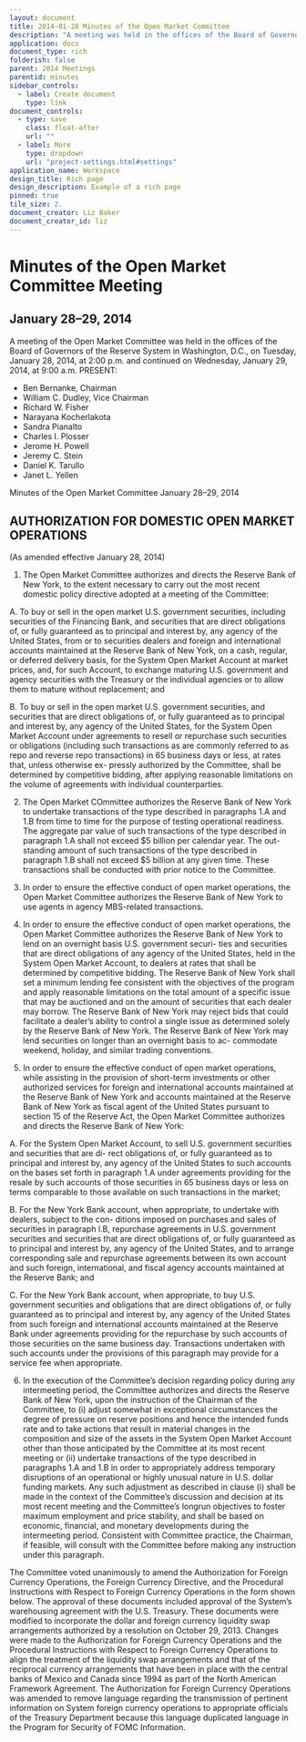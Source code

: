 ```yaml
---
layout: document
title: 2014-01-28 Minutes of the Open Market Committee
description: "A meeting was held in the offices of the Board of Governors of the Reserve System in Washington, D.C., on Tuesday, January 28, 2014, at 2:00 p.m. and continued on Wednesday, January 29, 2014, at 9:00 a.m."
application: docs
document_type: rich
folderish: false
parent: 2014 Meetings
parentid: minutes
sidebar_controls:
  - label: Create document
    type: link
document_controls:
  - type: save
    class: float-after
    url: ""
  - label: More
    type: dropdown
    url: "project-settings.html#settings"
application_name: Workspace
design_title: Rich page
design_description: Example of a rich page
pinned: true
tile_size: 2.
document_creator: Liz Baker
document_creator_id: liz
---
```


# Minutes of the Open Market Committee Meeting

## January 28–29, 2014

A meeting of the Open Market Committee was
held in the offices of the Board of Governors of the Reserve System in Washington, D.C., on
Tuesday, January 28, 2014, at 2:00 p.m. and continued
on Wednesday, January 29, 2014, at 9:00 a.m.
PRESENT:

- Ben Bernanke, Chairman
- William C. Dudley, Vice Chairman
- Richard W. Fisher
- Narayana Kocherlakota
- Sandra Pianalto
- Charles I. Plosser
- Jerome H. Powell
- Jeremy C. Stein
- Daniel K. Tarullo
- Janet L. Yellen

Minutes of the Open Market Committee January 28–29, 2014

## AUTHORIZATION FOR DOMESTIC OPEN MARKET OPERATIONS

(As amended effective January 28, 2014)

1. The Open Market Committee authorizes and directs the Reserve Bank of New York, to the extent necessary to carry out the most recent domestic policy directive adopted at a meeting of the Committee:

A. To buy or sell in the open market U.S. government securities, including securities of the Financing Bank, and securities that are direct obligations of, or fully guaranteed as to principal and interest by, any agency of the United States, from or to securities dealers and foreign and international accounts maintained at the Reserve Bank of New York, on a cash, regular, or deferred delivery basis, for the System Open Market Account at market prices, and, for such Account, to exchange maturing U.S. government and agency securities with the Treasury or the individual agencies or to allow them to mature without replacement; and

B. To buy or sell in the open market U.S. government securities, and securities that are direct obligations of, or fully guaranteed as to principal and interest by, any agency of the United States, for the System Open Market Account under agreements to resell or repurchase such securities or obligations (including such transactions as are commonly referred to as repo and reverse repo transactions) in 65 business days or less, at rates that, unless otherwise ex- pressly authorized by the Committee, shall be determined by competitive bidding, after applying reasonable limitations on the volume of agreements with individual counterparties.

2. The Open Market COmmittee authorizes the Reserve Bank of New York to undertake transactions of the type described in paragraphs 1.A and 1.B from time to time for the purpose of testing operational readiness. The aggregate par value of such transactions of the type described in paragraph 1.A shall not exceed $5 billion per calendar year. The out- standing amount of such transactions of the type described in paragraph 1.B shall not exceed $5 billion at any given time. These transactions shall be conducted with prior notice to the Committee.

3. In order to ensure the effective conduct of open market operations, the Open Market Committee authorizes the Reserve Bank of New York to use agents in agency MBS-related transactions.

4. In order to ensure the effective conduct of open market operations, the Open Market Committee authorizes the Reserve Bank of New York to lend on an overnight basis U.S. government securi- ties and securities that are direct obligations of any agency of the United States, held in the System Open Market Account, to dealers at rates that shall be determined by competitive bidding. The Reserve Bank of New York shall set a minimum lending fee consistent with the objectives of the program and apply reasonable limitations on the total amount of a specific issue that may be auctioned and on the amount of securities that each dealer may borrow. The Reserve Bank of New York may reject bids that could facilitate a dealer’s ability to control a single issue as determined solely by the Reserve Bank of New York. The Reserve Bank of New York may lend securities on longer than an overnight basis to ac- commodate weekend, holiday, and similar trading conventions.

5. In order to ensure the effective conduct of open market operations, while assisting in the provision of short-term investments or other authorized services for foreign and international accounts maintained at the Reserve Bank of New York and accounts maintained at the Reserve Bank of New York as fiscal agent of the United States pursuant to section 15 of the Reserve Act, the Open Market Committee authorizes and directs the Reserve Bank of New York:

A. For the System Open Market Account, to sell U.S. government securities and securities that are di- rect obligations of, or fully guaranteed as to principal and interest by, any agency of the United States to such accounts on the bases set forth in paragraph 1.A under agreements providing for the resale by such accounts of those securities in 65 business days or less on terms comparable to those available on such transactions in the market;

B. For the New York Bank account, when appropriate, to undertake with dealers, subject to the con- ditions imposed on purchases and sales of securities in paragraph l.B, repurchase agreements in U.S. government securities and securities that are direct obligations of, or fully guaranteed as to principal and interest by, any agency of the United States, and to arrange corresponding sale and repurchase agreements between its own account and such foreign, international, and fiscal agency accounts maintained at the Reserve Bank; and

C. For the New York Bank account, when appropriate, to buy U.S. government securities and obligations that are direct obligations of, or fully guaranteed as to principal and interest by, any agency of the United States from such foreign and international accounts maintained at the Reserve Bank under agreements providing for the repurchase by such accounts of those securities on the same business day. Transactions undertaken with such accounts under the provisions of this paragraph may provide for a service fee when appropriate.

6. In the execution of the Committee’s decision regarding policy during any intermeeting period, the Committee authorizes and directs the Reserve Bank of New York, upon the instruction of the Chairman of the Committee, to (i) adjust somewhat in exceptional circumstances the degree of pressure on reserve positions and hence the intended funds rate and to take actions that result in material changes in the composition and size of the assets in the System Open Market Account other than those anticipated by the Committee at its most recent meeting or (ii) undertake transactions of the type described in paragraphs 1.A and 1.B in order to appropriately address temporary disruptions of an operational or highly unusual nature in U.S. dollar funding markets. Any such adjustment as described in clause (i) shall be made in the context of the Committee’s discussion and decision at its most recent meeting and the Committee’s longrun objectives to foster maximum employment and price stability, and shall be based on economic, financial, and monetary developments during the intermeeting period. Consistent with Committee practice, the Chairman, if feasible, will consult with the Committee before making any instruction under this paragraph.

The Committee voted unanimously to amend the Authorization for Foreign Currency Operations, the Foreign Currency Directive, and the Procedural Instructions with Respect to Foreign Currency Operations in the form shown below. The approval of these documents included approval of the System’s warehousing agreement with the U.S. Treasury. These documents were modified to incorporate the dollar and foreign currency liquidity swap arrangements authorized by a resolution on October 29, 2013. Changes were made to the Authorization for Foreign Currency Operations and the Procedural Instructions with Respect to Foreign Currency Operations to align the treatment of the liquidity swap arrangements and that of the reciprocal currency arrangements that have been in place with the central banks of Mexico and Canada since 1994 as part of the North American Framework Agreement. The Authorization for Foreign Currency Operations was amended to remove language regarding the transmission of pertinent information on System foreign currency operations to appropriate officials of the Treasury Department because this language duplicated language in the Program for Security of FOMC Information.